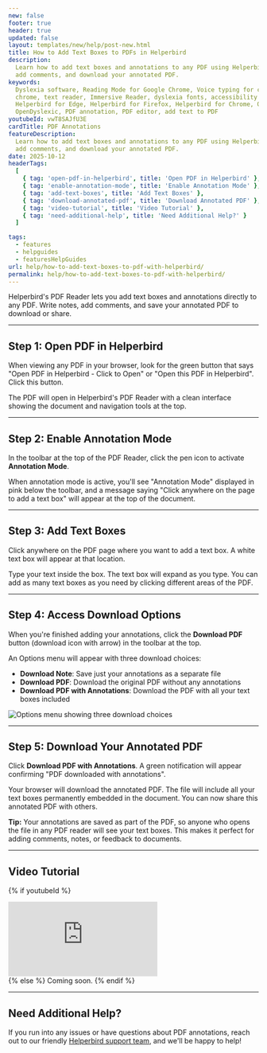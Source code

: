 ```yaml
---
new: false
footer: true
header: true
updated: false
layout: templates/new/help/post-new.html
title: How to Add Text Boxes to PDFs in Helperbird
description:
  Learn how to add text boxes and annotations to any PDF using Helperbird's PDF Reader. Write notes,
  add comments, and download your annotated PDF.
keywords:
  Dyslexia software, Reading Mode for Google Chrome, Voice typing for chrome, Text to speech for
  chrome, text reader, Immersive Reader, dyslexia fonts, accessibility software, dyslexia software,
  Helperbird for Edge, Helperbird for Firefox, Helperbird for Chrome, Opendyslexic for Chrome,
  OpenDyslexic, PDF annotation, PDF editor, add text to PDF
youtubeId: vwT8SAJfU3E
cardTitle: PDF Annotations
featureDescription:
  Learn how to add text boxes and annotations to any PDF using Helperbird's PDF Reader. Write notes,
  add comments, and download your annotated PDF.
date: 2025-10-12
headerTags:
  [
    { tag: 'open-pdf-in-helperbird', title: 'Open PDF in Helperbird' },
    { tag: 'enable-annotation-mode', title: 'Enable Annotation Mode' },
    { tag: 'add-text-boxes', title: 'Add Text Boxes' },
    { tag: 'download-annotated-pdf', title: 'Download Annotated PDF' },
    { tag: 'video-tutorial', title: 'Video Tutorial' },
    { tag: 'need-additional-help', title: 'Need Additional Help?' }
  ]

tags:
  - features
  - helpguides
  - featuresHelpGuides
url: help/how-to-add-text-boxes-to-pdf-with-helperbird/
permalink: help/how-to-add-text-boxes-to-pdf-with-helperbird/
---
```


Helperbird's PDF Reader lets you add text boxes and annotations directly to any PDF. Write notes, add comments, and save your annotated PDF to download or share.

---

## Step 1: Open PDF in Helperbird

When viewing any PDF in your browser, look for the green button that says "Open PDF in Helperbird - Click to Open" or "Open this PDF in Helperbird". Click this button.

The PDF will open in Helperbird's PDF Reader with a clean interface showing the document and navigation tools at the top.



---

## Step 2: Enable Annotation Mode

In the toolbar at the top of the PDF Reader, click the pen icon to activate **Annotation Mode**. 

When annotation mode is active, you'll see "Annotation Mode" displayed in pink below the toolbar, and a message saying "Click anywhere on the page to add a text box" will appear at the top of the document.


---

## Step 3: Add Text Boxes

Click anywhere on the PDF page where you want to add a text box. A white text box will appear at that location.

Type your text inside the box. The text box will expand as you type. You can add as many text boxes as you need by clicking different areas of the PDF.

---

## Step 4: Access Download Options

When you're finished adding your annotations, click the **Download PDF** button (download icon with arrow) in the toolbar at the top.

An Options menu will appear with three download choices:

- **Download Note**: Save just your annotations as a separate file
- **Download PDF**: Download the original PDF without any annotations
- **Download PDF with Annotations**: Download the PDF with all your text boxes included

![Options menu showing three download choices](Screenshot_2025-10-12_at_11_45_12_AM.png)

---

## Step 5: Download Your Annotated PDF

Click **Download PDF with Annotations**. A green notification will appear confirming "PDF downloaded with annotations".

Your browser will download the annotated PDF. The file will include all your text boxes permanently embedded in the document. You can now share this annotated PDF with others.


**Tip:** Your annotations are saved as part of the PDF, so anyone who opens the file in any PDF reader will see your text boxes. This makes it perfect for adding comments, notes, or feedback to documents.

---

## Video Tutorial

{% if youtubeId %}
<div class="aspect-w-16 aspect-h-9 mt-12 mb-12">
<iframe id="videos" src="https://www.youtube.com/embed/{{youtubeId}}" title="YouTube video player" frameborder="0" allow="accelerometer; autoplay; clipboard-write; encrypted-media; gyroscope; picture-in-picture; web-share" allowfullscreen></iframe>
</div>
{% else %}
Coming soon.
{% endif %}

---

## Need Additional Help?

If you run into any issues or have questions about PDF annotations, reach out to our friendly [Helperbird support team](/support/), and we'll be happy to help!
